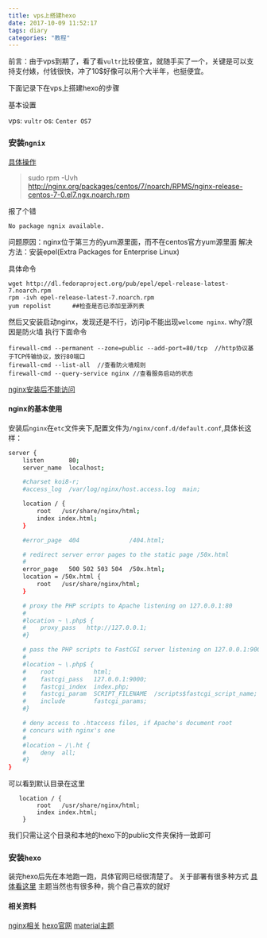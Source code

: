 ```yaml
---
title: vps上搭建hexo
date: 2017-10-09 11:52:17
tags: diary
categories: "教程"
---
```


前言：由于vps到期了，看了看`vultr`比较便宜，就随手买了一个，关键是可以支持支付婊，付钱很快，冲了10$好像可以用个大半年，也挺便宜。

下面记录下在vps上搭建hexo的步骤

基本设置

vps: `vultr`
os: `Center OS7`

### 安装`ngnix`
[具体操作](http://blog.csdn.net/u012486840/article/details/52610320)
>sudo rpm -Uvh http://nginx.org/packages/centos/7/noarch/RPMS/nginx-release-centos-7-0.el7.ngx.noarch.rpm

报了个错

`No package ngnix available.`

问题原因：nginx位于第三方的yum源里面，而不在centos官方yum源里面
解决方法：安装epel(Extra Packages for Enterprise Linux)

具体命令

    wget http://dl.fedoraproject.org/pub/epel/epel-release-latest-7.noarch.rpm
    rpm -ivh epel-release-latest-7.noarch.rpm
    yum repolist      ##检查是否已添加至源列表

然后又安装启动nginx，发现还是不行，访问ip不能出现`welcome nginx`.
why?原因是防火墙
执行下面命令

    firewall-cmd --permanent --zone=public --add-port=80/tcp  //http协议基于TCP传输协议，放行80端口
    firewall-cmd --list-all  //查看防火墙规则
    firewall-cmd --query-service nginx //查看服务启动的状态

[nginx安装后不能访问](http://xingdong365.com/network/321.html)

#### nginx的基本使用
安装后`nginx`在`etc`文件夹下,配置文件为`/nginx/conf.d/default.conf`,具体长这样：

```bash
server {
    listen       80;
    server_name  localhost;

    #charset koi8-r;
    #access_log  /var/log/nginx/host.access.log  main;

    location / {
        root   /usr/share/nginx/html;
        index index.html;
    }

    #error_page  404              /404.html;

    # redirect server error pages to the static page /50x.html
    #
    error_page   500 502 503 504  /50x.html;
    location = /50x.html {
        root   /usr/share/nginx/html;
    }

    # proxy the PHP scripts to Apache listening on 127.0.0.1:80
    #
    #location ~ \.php$ {
    #    proxy_pass   http://127.0.0.1;
    #}

    # pass the PHP scripts to FastCGI server listening on 127.0.0.1:9000
    #
    #location ~ \.php$ {
    #    root           html;
    #    fastcgi_pass   127.0.0.1:9000;
    #    fastcgi_index  index.php;
    #    fastcgi_param  SCRIPT_FILENAME  /scripts$fastcgi_script_name;
    #    include        fastcgi_params;
    #}

    # deny access to .htaccess files, if Apache's document root
    # concurs with nginx's one
    #
    #location ~ /\.ht {
    #    deny  all;
    #}
}
```
                 

可以看到默认目录在这里
```
   location / {
        root   /usr/share/nginx/html;
        index index.html;
    }
```

我们只需让这个目录和本地的hexo下的public文件夹保持一致即可
### 安装`hexo`

装完hexo后先在本地跑一跑，具体官网已经很清楚了。
关于部署有很多种方式 [具体看这里](https://hexo.io/zh-cn/docs/deployment.html)
主题当然也有很多种，挑个自己喜欢的就好

####  相关资料

[nginx相关](http://seanlook.com/2015/05/17/nginx-install-and-config/)
[hexo官网](https://hexo.io/zh-cn/docs/)
[material主题](https://material.viosey.com/docs/#/)
